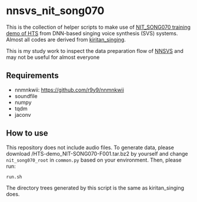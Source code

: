 # nnsvs_nit_song070

This is the collection of helper scripts to make use of [NIT_SONG070 training demo of HTS](http://hts.sp.nitech.ac.jp/?Download) from DNN-based singing voice synthesis (SVS) systems. Almost all codes are derived from [kiritan_singing](https://github.com/r9y9/kiritan_singing).

This is my study work to inspect the data preparation flow of [NNSVS](https://github.com/r9y9/nnsvs) and may not be useful for almost everyone


## Requirements

- nnmnkwii: https://github.com/r9y9/nnmnkwii
- soundfile
- numpy
- tqdm
- jaconv

## How to use

This repository does not include audio files. To generate data, please download /HTS-demo_NIT-SONG070-F001.tar.bz2 by yourself and change `nit_song070_root` in `common.py` based on your environment. Then, please run:

```
run.sh
```

The directory trees generated by this script is the same as kiritan_singing does.
